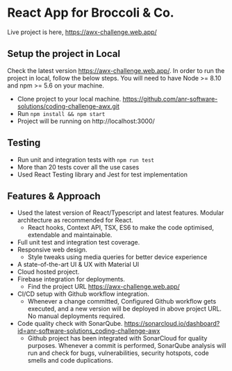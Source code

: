 # React App for Broccoli & Co.

Live project is here, https://awx-challenge.web.app/

## Setup the project in Local

Check the latest version https://awx-challenge.web.app/. In order to run the project in local, follow the below steps. You will need to have Node >= 8.10 and npm >= 5.6 on your machine.

- Clone project to your local machine. https://github.com/anr-software-solutions/coding-challenge-awx.git
- Run `npm install && npm start`
- Project will be running on http://localhost:3000/

## Testing

- Run unit and integration tests with `npm run test`
- More than 20 tests cover all the use cases
- Used React Testing library and Jest for test implementation

## Features & Approach

- Used the latest version of React/Typescript and latest features. Modular architecture as recommended for React.
    - React hooks, Context API, TSX, ES6 to make the code optimised, extendable and maintainable.
- Full unit test and integration test coverage.
- Responsive web design.
   - Style tweaks using media queries for better device experience
- A state-of-the-art UI & UX with Material UI
- Cloud hosted project.
- Firebase integration for deployments.
    - Find the project URL https://awx-challenge.web.app/
- CI/CD setup with Github workflow integration.
    - Whenever a change committed, Configured Github workflow gets executed, and a new version will be deployed in above project URL. No manual deployments required.
- Code quality check with SonarQube. https://sonarcloud.io/dashboard?id=anr-software-solutions_coding-challenge-awx
    - Github project has been integrated with SonarCloud for quality purposes. Whenever a commit is performed, SonarQube analysis will run and check for bugs, vulnerabilities, security hotspots, code smells and code duplications.
